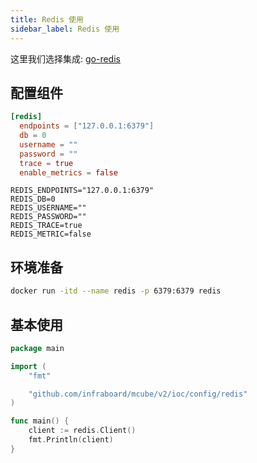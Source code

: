 ```yaml
---
title: Redis 使用
sidebar_label: Redis 使用
---
```


这里我们选择集成: [go-redis](https://github.com/redis/go-redis)

## 配置组件

```toml tab
[redis]
  endpoints = ["127.0.0.1:6379"]
  db = 0
  username = ""
  password = ""
  trace = true
  enable_metrics = false
```

```env tab
REDIS_ENDPOINTS="127.0.0.1:6379"
REDIS_DB=0
REDIS_USERNAME=""
REDIS_PASSWORD=""
REDIS_TRACE=true
REDIS_METRIC=false
```

## 环境准备

```sh
docker run -itd --name redis -p 6379:6379 redis
```

## 基本使用

```go
package main

import (
	"fmt"

	"github.com/infraboard/mcube/v2/ioc/config/redis"
)

func main() {
	client := redis.Client()
	fmt.Println(client)
}
```


